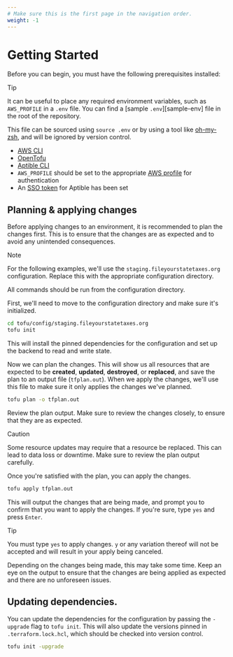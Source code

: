 ```yaml
---
# Make sure this is the first page in the navigation order.
weight: -1
---
```

# Getting Started

Before you can begin, you must have the following prerequisites installed:

> [!TIP]
> It can be useful to place any required environment variables, such as
> `AWS_PROFILE` in a `.env` file. You can find a [sample `.env`][sample-env]
> file in the root of the repository.
>
> This file can be sourced using `source .env` or by using a tool like
> [oh-my-zsh][omz], and will be ignored by version control.

- [AWS CLI][aws-cli]
- [OpenTofu]
- [Aptible CLI][aptible-cli]
- `AWS_PROFILE` should be set to the appropriate [AWS profile][aws-profile] for
  authentication
- An [SSO token][aptible-sso] for Aptible has been set

## Planning & applying changes

Before applying changes to an environment, it is recommended to plan the changes
first. This is to ensure that the changes are as expected and to avoid any
unintended consequences.

> [!NOTE]
> For the following examples, we'll use the `staging.fileyourstatetaxes.org`
> configuration. Replace this with the appropriate configuration directory.
>
> All commands should be run from the configuration directory.

First, we'll need to move to the configuration directory and make sure it's
initialized.

```bash
cd tofu/config/staging.fileyourstatetaxes.org
tofu init
```

This will install the pinned dependencies for the configuration and set up the
backend to read and write state.

Now we can plan the changes. This will show us all resources that are expected
to be **created**, **updated**, **destroyed**, or **replaced**, and save the
plan to an output file (`tfplan.out`). When we apply the changes, we'll use this
file to make sure it only applies the changes we've planned.

```bash
tofu plan -o tfplan.out
```

Review the plan output. Make sure to review the changes closely, to ensure that
they are as expected.

> [!CAUTION]
> Some resource updates may require that a resource be replaced. This can lead
> to data loss or downtime. Make sure to review the plan output carefully.

Once you're satisfied with the plan, you can apply the changes.

```bash
tofu apply tfplan.out
```

This will output the changes that are being made, and prompt you to confirm that
you want to apply the changes. If you're sure, type `yes` and press `Enter`.

> [!TIP]
> You must type `yes` to apply changes. `y` or any variation thereof will not
> be accepted and will result in your apply being canceled.

Depending on the changes being made, this may take some time. Keep an eye on the
output to ensure that the changes are being applied as expected and there are no
unforeseen issues.

## Updating dependencies.

You can update the dependencies for the configuration by passing the `-upgrade`
flag to `tofu init`. This will also update the versions pinned in
`.terraform.lock.hcl`, which should be checked into version control.

```bash
tofu init -upgrade
```

[aptible-cli]: https://www.aptible.com/docs/reference/aptible-cli/overview
[aptible-sso]: https://www.aptible.com/docs/core-concepts/security-compliance/authentication/sso#cli-token-for-sso
[aws-cli]: https://docs.aws.amazon.com/cli/latest/userguide/cli-chap-install.html
[aws-profile]: https://docs.aws.amazon.com/cli/latest/userguide/cli-chap-authentication.html
[omz]: https://ohmyz.sh/
[opentofu]: https://opentofu.org/docs/intro/install/
